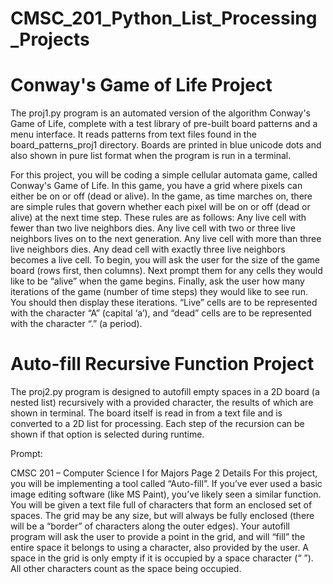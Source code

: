 # CMSC_201_Python_List_Processing_Projects

# Conway's Game of Life Project
The proj1.py program is an automated version of the algorithm Conway's Game of Life, complete with a test library of pre-built board patterns and a menu interface. It reads patterns from text files found in the board_patterns_proj1 directory. Boards are printed in blue unicode dots and also shown in pure list format when the program is run in a terminal.

For this project, you will be coding a simple cellular automata game, called
Conway's Game of Life. In this game, you have a grid where pixels can
either be on or off (dead or alive). In the game, as time marches on, there
are simple rules that govern whether each pixel will be on or off (dead or
alive) at the next time step. These rules are as follows:
Any live cell with fewer than two live neighbors dies.
Any live cell with two or three live neighbors lives on to the next generation.
Any live cell with more than three live neighbors dies.
Any dead cell with exactly three live neighbors becomes a live cell.
To begin, you will ask the user for the size of the game board (rows first, then
columns). Next prompt them for any cells they would like to be “alive” when the
game begins. Finally, ask the user how many iterations of the game (number of
time steps) they would like to see run. You should then display these iterations.
“Live” cells are to be represented with the character “A” (capital ‘a’), and “dead”
cells are to be represented with the character “.” (a period).

# Auto-fill Recursive Function Project
The proj2.py program is designed to autofill empty spaces in a 2D board (a nested list) recursively with a provided character, the results of which are shown in terminal. The board itself is read in from a text file and is converted to a 2D list for processing. Each step of the recursion can be shown if that option is selected during runtime.

Prompt:

CMSC 201 – Computer Science I for Majors Page 2
Details
For this project, you will be implementing a tool called “Auto-fill”. If you’ve
ever used a basic image editing software (like MS Paint), you’ve likely seen a
similar function.
You will be given a text file full of characters that form an enclosed set of
spaces.
The grid may be any size, but will always be fully enclosed (there will be a
“border” of characters along the outer edges).
Your autofill program will ask the user to provide a point in the grid, and will
“fill” the entire space it belongs to using a character, also provided by the
user.
A space in the grid is only empty if it is occupied by a space character
(“ ”). All other characters count as the space being occupied.
